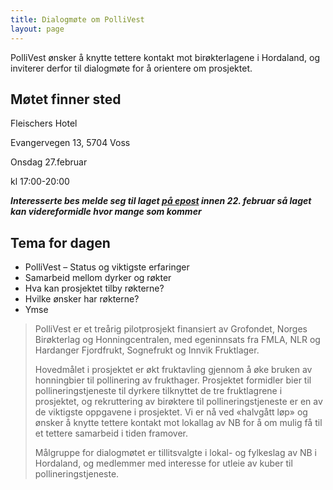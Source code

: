 ```yaml
---
title: Dialogmøte om PolliVest
layout: page
---
```


PolliVest ønsker å knytte tettere kontakt mot birøkterlagene i Hordaland, og inviterer derfor til dialogmøte for å orientere om prosjektet.

 <!-- more -->

## Møtet finner sted

Fleischers Hotel

Evangervegen 13, 5704 Voss

Onsdag 27.februar

kl 17:00-20:00

**_Interesserte bes melde seg til laget [på epost](mailto:sotra.biroektarlag@gmail.com) innen 22. februar så laget kan videreformidle hvor mange som kommer_**

## Tema for dagen

- PolliVest – Status og viktigste erfaringer
- Samarbeid mellom dyrker og røkter
- Hva kan prosjektet tilby røkterne?
- Hvilke ønsker har røkterne?
- Ymse

> PolliVest er et treårig pilotprosjekt finansiert av Grofondet, Norges Birøkterlag og Honningcentralen, med egeninnsats fra FMLA, NLR og Hardanger Fjordfrukt, Sognefrukt og Innvik Fruktlager.
>
> Hovedmålet i prosjektet er økt fruktavling gjennom å øke bruken av honningbier til pollinering av frukthager. Prosjektet formidler bier til pollineringstjeneste til dyrkere tilknyttet de tre fruktlagrene i prosjektet, og rekruttering av birøktere til pollineringstjeneste er en av de viktigste oppgavene i prosjektet. Vi er nå ved «halvgått løp» og ønsker å knytte tettere kontakt mot lokallag av NB for å om mulig få til et tettere samarbeid i tiden framover.
>
> Målgruppe for dialogmøtet er tillitsvalgte i lokal- og fylkeslag av NB i Hordaland, og medlemmer med interesse for utleie av kuber til pollineringstjeneste.
